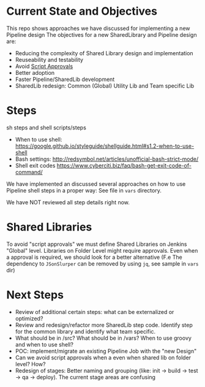 




# Current State and Objectives

This repo shows approaches we have discussed for implementing a new Pipeline design
The objectives for a new SharedLibrary and Pipeline design are:

* Reducing the complexity of Shared Library design and implementation
* Reuseability and testability
* Avoid [Script Approvals](https://www.jenkins.io/doc/book/managing/script-approval/#in-process-script-approval)
* Better adoption
* Faster Pipeline/SharedLib development
* SharedLib redesign: Common (Global) Utility Lib and Team specific Lib 

# Steps

sh steps and shell scripts/steps
* When to use shell: https://google.github.io/styleguide/shellguide.html#s1.2-when-to-use-shell
* Bash settings: http://redsymbol.net/articles/unofficial-bash-strict-mode/
* Shell exit codes https://www.cyberciti.biz/faq/bash-get-exit-code-of-command/

We have implemented an discussed several approaches on how to use Pipeline shell steps in a proper way:
See file  in `vars` directory.

We have NOT reviewed all step details right now. 

# Shared Libraries

To avoid "script approvals" we must define Shared Libraries on Jenkins "Global" level.
Libraries on Folder Level might require approvals. Even when a approval is required, we should look for a better alternative
(F.e The dependency to `JSonSlurper` can be removed by using `jq`, see sample in `vars` dir)

# Next Steps

* Review of additional certain steps: what can be externalized or optimized?
* Review and redesign/refactor more SharedLib step code. Identify step for the common library and identify what team specific.
* What should be in /src? What should be in /vars? When to use groovy and when to use shell?
* POC: implement/migrate an existing Pipeline Job with the "new Design"
* Can we avoid script approvals when a even when shared lib on folder level? How?
* Redesign of stages: Better naming and grouping (like: init -> build -> test -> qa -> deploy). The current stage areas are confusing
